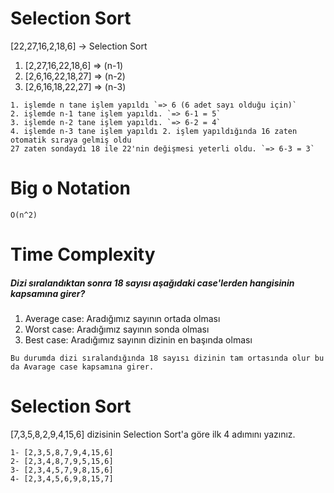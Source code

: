 # Selection Sort

[22,27,16,2,18,6] -> Selection Sort
1. [2,27,16,22,18,6] => (n-1)
2. [2,6,16,22,18,27] => (n-2)
3. [2,6,16,18,22,27] => (n-3)

```
1. işlemde n tane işlem yapıldı `=> 6 (6 adet sayı olduğu için)`
2. işlemde n-1 tane işlem yapıldı. `=> 6-1 = 5`
3. işlemde n-2 tane işlem yapıldı. `=> 6-2 = 4`
4. işlemde n-3 tane işlem yapıldı 2. işlem yapıldığında 16 zaten otomatik sıraya gelmiş oldu 
27 zaten sondaydı 18 ile 22'nin değişmesi yeterli oldu. `=> 6-3 = 3`
```

# Big o Notation

`O(n^2)` 

# Time Complexity

##### Dizi sıralandıktan sonra 18 sayısı aşağıdaki case'lerden hangisinin kapsamına girer?

1. Average case: Aradığımız sayının ortada olması
2. Worst case: Aradığımız sayının sonda olması
3. Best case: Aradığımız sayının dizinin en başında olması

`Bu durumda dizi sıralandığında 18 sayısı dizinin tam ortasında olur bu da Avarage case kapsamına girer.`

# Selection Sort
[7,3,5,8,2,9,4,15,6] dizisinin Selection Sort'a göre ilk 4 adımını yazınız.

```
1- [2,3,5,8,7,9,4,15,6]
2- [2,3,4,8,7,9,5,15,6]
3- [2,3,4,5,7,9,8,15,6]
4- [2,3,4,5,6,9,8,15,7]
```

